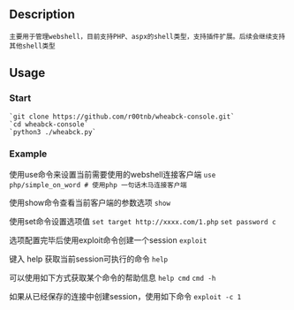 ## Description
    主要用于管理webshell，目前支持PHP、aspx的shell类型，支持插件扩展。后续会继续支持其他shell类型
    
## Usage
### Start
    `git clone https://github.com/r00tnb/wheabck-console.git`
    `cd wheabck-console`
    `python3 ./wheabck.py`
### Example
使用use命令来设置当前需要使用的webshell连接客户端
``use php/simple_on_word # 使用php 一句话木马连接客户端``
        
使用show命令查看当前客户端的参数选项
``show``
        
使用set命令设置选项值
``set target http://xxxx.com/1.php``
``set password c``
        
选项配置完毕后使用exploit命令创建一个session
``exploit``
        
键入 help 获取当前session可执行的命令
``help``
        
可以使用如下方式获取某个命令的帮助信息
``help cmd``
``cmd -h``
        
如果从已经保存的连接中创建session，使用如下命令
``exploit -c 1``
